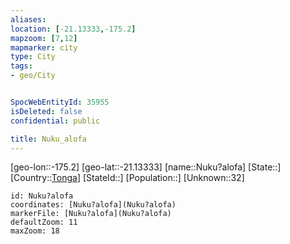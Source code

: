 ```yaml
---
aliases: 
location: [-21.13333,-175.2]
mapzoom: [7,12] 
mapmarker: city 
type: City
tags:
- geo/City


SpocWebEntityId: 35955
isDeleted: false
confidential: public

title: Nuku_alofa
---
```

[geo-lon::-175.2]
[geo-lat::-21.13333]
[name::Nuku?alofa]
[State::]
[Country::[Tonga](geo/Continent/Oceania/Tonga.md)]
[StateId::]
[Population::]
[Unknown::32]


```leaflet
id: Nuku?alofa
coordinates: [Nuku?alofa](Nuku?alofa)
markerFile: [Nuku?alofa](Nuku?alofa)
defaultZoom: 11 
maxZoom: 18
```


